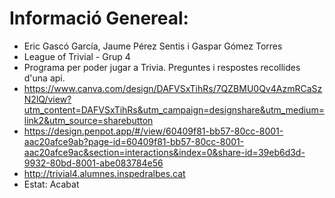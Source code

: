 # Informació Genereal:
 * Eric Gascó García, Jaume Pérez Sentis i Gaspar Gómez Torres
 * League of Trivial - Grup 4
 * Programa per poder jugar a Trivia. Preguntes i respostes recollides d'una api.
 * https://www.canva.com/design/DAFVSxTihRs/7QZBMU0Qv4AzmRCaSzN2lQ/view?utm_content=DAFVSxTihRs&utm_campaign=designshare&utm_medium=link2&utm_source=sharebutton
 * https://design.penpot.app/#/view/60409f81-bb57-80cc-8001-aac20afce9ab?page-id=60409f81-bb57-80cc-8001-aac20afce9ac&section=interactions&index=0&share-id=39eb6d3d-9932-80bd-8001-abe083784e56
 * http://trivial4.alumnes.inspedralbes.cat
 * Estat: Acabat
